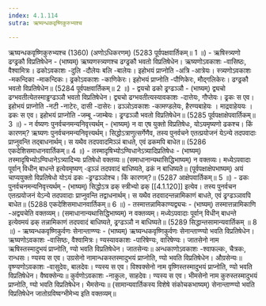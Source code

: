 ```yaml
---
index: 4.1.114
sutra: ऋष्यन्धकवृष्णिकुरुभ्यश्च

---
```

ऋष्यन्धकवृष्णिकुरुभ्यश्च (1360) (अणोऽधिकरणम्) (5283 पूर्वपक्षवार्तिकम्॥ 1 ॥) - ऋषिस्त्र्यणो ढग्ढ्रकौ विप्रतिषेधेन - (भाष्यम्) ऋष्यणस्त्र्यणश्च ढग्ढ्रकौ भवतो विप्रतिषेधेन। ऋष्यणोऽवकाशः -वासिष्ठः, वैश्वामित्रः। ढकोऽवकाशः -दुलि -दौलेयः बलि -बालेयः। इहोभयं प्राप्नोति -अत्रि -आत्रेयः। स्त्र्यणोऽवकाशः -मकन्दिका -माकन्दिकः। ढ्रकोऽवकाशः -काणिकेरः। इहोभयं प्राप्नोति -पौणिकेरः, मौद्गलिकेरः। ढग्ढ्रकौ भवतो विप्रतिषेधेन॥ (5284 पूर्वपक्षवार्तिकम्॥ 2 ॥) - द्वयचो ढको ढ्रग्ढञ्ञौ - (भाष्यम्) द्व्यचो ढग्भवतीत्येतस्माड्ढग्ढञ्ञौ भवतो विप्रतिषेधेन। द्व्यचो ढग्भवतीत्यस्यावकाशः -दात्तेयः, गौप्तेयः। ढ्रकः स एव। इहोभयं प्राप्नोति -नटी -नाटेरः, दासी -दासेरः। ढञ्ञोऽवकाशः -कामण्डलेयः, हैरण्यबाहेयः । माद्रवाहेययः । ढकः स एव। इहोभयं प्राप्नोति -जम्बू -जाम्बेयः। ढ्रग्ढञ्ञौ भवतो विप्रतिषेधेन॥ (5285 पूर्वपक्षाक्षेपवार्तिकम्॥ 3 ॥) - न र्वष्यणः पुनर्वचनमन्यनिवृत्त्यर्थम् - (भाष्यम्) न वा एष युक्तो विप्रतिषेधः, योऽयमृष्यणो ढकश्च। किं कारणम्? ऋष्यणः पुनर्वचनमन्यनिवृत्त्यर्थम्। सिद्धोऽत्राणुत्सर्गेणैव, तस्य पुनर्वचने एतत्प्रयोजनं येऽन्ये तदपवादाः प्राप्नुवन्ति तद्बाधनार्थम्। स यथैव तदपवादमिञ्ञं बाधते, एवं ढकमपि बाधेत॥ (5286 एकदेशिसमाधानवार्तिकम्॥ 4 ॥) - तस्मादृषिभ्योऽण्विधानेऽत्र्यादिप्रतिषेधः - (भाष्यम्) तस्मादृषिभ्योऽण्विधानेऽत्र्यादिभ्यः प्रतिषेधो वक्तव्यः॥ (समाधानान्यथासिद्धिभाष्यम्) न वक्तव्यः। मध्येऽपवादाः पूर्वान् विधीन् बाधन्ते इत्येवमृष्यण् -ःइञ्ञं तदपवादं बाधिष्यते, ढकं न बाधिष्यते॥ (पूर्वपक्षाक्षेपभाष्यम्) अयं चाप्ययुक्तो विप्रतिषेधो योऽयं ढकः -ढ्रग्ढञ्ञोश्च। किं कारणम्?॥ (5287 आक्षेपवार्तिकम्॥ 5 ॥) - ढकः पुनर्वचनमन्यनिवृत्त्यर्थम् - (भाष्यम्) सिद्धोऽत्र ढक् स्त्रीभ्यो ढक् [[4.1.120]] इत्येव। तस्य पुनर्वचन एतत्प्रयोजनं येऽन्ये तदपवादाः प्राप्नुवन्ति तद्वाधनार्थम्। स यथैव तदवादन्तन्नामिकाणं बाधते, एवं ढ्रग्ढञ्ञावपि बाधेत॥ (5288 एकदेशिसमाधानवार्तिकम्॥ 6 ॥) - तस्मात्तन्नामिकाण्यद्व्यचः - (भाष्यम्) तस्मात्तन्नामिकाणि -अद्व्यचेति वक्तव्यम्। (समाधानान्यथासिद्धिभाष्यम्) न वक्तव्यम्। मध्येऽपवादाः पूर्वान् विधीन् बाधन्ते इत्येवमयं ढक् तन्नामिकाणं तदपवादं बाधिष्यते, ढ्रग्ढञ्ञौ न बाधिष्यते॥ (5289 सिद्धान्तसामान्यवार्तिकम् ॥ 8 ॥) - ऋष्यन्धकवृष्णिकुर्वणः सेनान्ताण्ण्यः - (भाष्यम्) ऋष्यन्धकवृष्णिकुर्वणः सेनान्ताण्ण्यो भवति विप्रतिषेधेन। ऋष्यणोऽवकाशः -वासिष्ठः, वैश्वामित्रः। ण्यस्यावकाशः -पारिषेण्यः, वारिषेण्यः। जातसेनो नाम ऋषिस्तस्मादुभयं प्राप्नोति, ण्यो भवति विप्रतिषेधेन। जातसेन्यः॥ अन्धकाणोऽवकाशः -श्वाफल्कः, चैत्रकः, रान्धसः। ण्यस्य स एव। उग्रसेनो नामान्धकस्तस्मादुभयं प्राप्नोति, ण्यो भवति विप्रतिषेधेन। औग्रसेन्यः॥ वृष्ण्यणोऽवकाशः -वासुदेवः, बालदेवः। ण्यस्य स एव। विश्वक्सेनो नाम वृष्णिस्तस्मादुभयं प्राप्नोति, ण्यो भवति विप्रतिषेधेन। वैष्वक्सेन्यः॥ कुर्वणोऽवकाशः -नाकुलः, साहदेवः। ण्यस्य स एव। भीमसेनो नाम कुरुस्तस्मादुभयं प्राप्नोति, ण्यो भवति विप्रतिषेधेन। भैमसेन्यः॥ (सामान्यवार्तिकस्य विशेषे संकोचकभाष्यम्) सेनान्ताण्ण्यो भवति विप्रतिषेधेन जातोग्रविष्वग्भीमेभ्य इति वक्तव्यम्॥